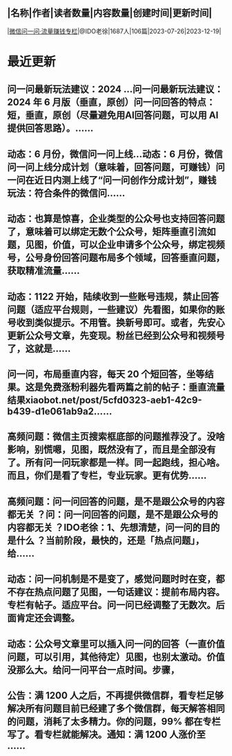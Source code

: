 |名称|作者|读者数量|内容数量|创建时间|更新时间|
---
|[微信问一问·流量赚钱专栏](https://xiaobot.net/p/wenwen?refer=0b133df9-27dc-423b-8101-639049001c13)|@IDO老徐|1687人|106篇|2023-07-26|2023-12-19|

# 最近更新
## 问一问最新玩法建议：2024 ...问一问最新玩法建议：2024 年 6 月版（垂直，原创）问一问回答的特点：短，垂直，原创（尽量避免用AI回答问题，可以用 AI 提供回答思路）。......
## 动态：6 月份，微信问一问上线...动态：6 月份，微信问一问上线分成计划（意味着，回答问题，可赚钱）问一问在近日内测上线了“问一问创作分成计划”，赚钱玩法：符合条件的微信问......
## 动态：也算是惊喜，企业类型的公众号也支持回答问题了，意味着可以绑定无数个公众号，矩阵垂直引流如题，见图，价值，可以企业申请多个公众号，绑定视频号，公号身份回答问题布局多个领域，回答垂直问题，获取精准流量......
## 动态：1122 开始，陆续收到一些账号违规，禁止回答问题（适应平台规则，一些建议）先看图，如果你的账号收到类似提示。不用管。换新号即可。或者，先安心更新公众号文章，先变现。粉丝已经到公众号和视频号了，这就是......
## 问一问，布局垂直内容，每天 20 个短回答，坐等结果。这是免费涨粉利器先看两篇之前的帖子：垂直流量结果xiaobot.net/post/5cfd0323-aeb1-42c9-b439-d1e061ab9a2......
## 高频问题：微信主页搜索框底部的问题推荐没了。没啥影响，别慌嗯，见图，既然没有了，而且是全部没有了。所有问一问玩家都是一样。同一起跑线，担心啥。而且，你们是看了专栏，专业玩家。更有优势......
## 高频问题：问一问回答的问题，是不是跟公众号的内容都无关 ？问：问一问回答的问题，是不是跟公众号的内容都无关 ？IDO老徐：1、先想清楚，问一问的目的是什么 ？当前阶段，最快的，还是「热点问题」，给......
## 动态：问一问机制是不是变了，感觉问题时时在变，都不存在热点问题了见图，一句话建议：提前布局内容。专栏有帖子。适应平台。问一问已经调整了无数次。后面肯定还会调整。
## 动态：公众号文章里可以插入问一问的回答（一直价值问题，可以引用，其他待定）见图，也别太激动。价值没那么大。给问一问平台一点时间。步骤，
## 公告：满 1200 人之后，不再提供微信群，看专栏足够解决所有问题目前已经建了多个微信群，每天解答相同的问题，消耗了太多精力。你的问题，99% 都在专栏写了。看专栏就能解决。通知：满 1200 人涨价至 ......

